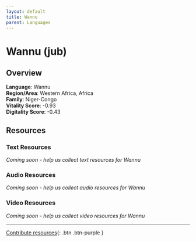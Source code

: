 ```yaml
---
layout: default
title: Wannu
parent: Languages
---
```


# Wannu (jub)

## Overview

**Language**: Wannu  
**Region/Area**: Western Africa, Africa  
**Family**: Niger-Congo  
**Vitality Score**: -0.93  
**Digitality Score**: -0.43  

## Resources

### Text Resources
*Coming soon - help us collect text resources for Wannu*

### Audio Resources
*Coming soon - help us collect audio resources for Wannu*

### Video Resources
*Coming soon - help us collect video resources for Wannu*

---

[Contribute resources](https://fairtrain.github.io/){: .btn .btn-purple }
